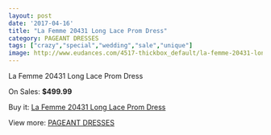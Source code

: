 ```yaml
---
layout: post
date: '2017-04-16'
title: "La Femme 20431 Long Lace Prom Dress"
category: PAGEANT DRESSES
tags: ["crazy","special","wedding","sale","unique"]
image: http://www.eudances.com/4517-thickbox_default/la-femme-20431-long-lace-prom-dress.jpg
---
```

La Femme 20431 Long Lace Prom Dress

On Sales: **$499.99**
<a href="https://www.eudances.com/en/pageant-dresses/1509-la-femme-20431-long-lace-prom-dress.html"><amp-img layout="responsive" width="600" height="600" src="//www.eudances.com/4517-thickbox_default/la-femme-20431-long-lace-prom-dress.jpg" alt="La Femme 20431 Long Lace Prom Dress 0" /></a>
<a href="https://www.eudances.com/en/pageant-dresses/1509-la-femme-20431-long-lace-prom-dress.html"><amp-img layout="responsive" width="600" height="600" src="//www.eudances.com/4518-thickbox_default/la-femme-20431-long-lace-prom-dress.jpg" alt="La Femme 20431 Long Lace Prom Dress 1" /></a>

Buy it: [La Femme 20431 Long Lace Prom Dress](https://www.eudances.com/en/pageant-dresses/1509-la-femme-20431-long-lace-prom-dress.html "La Femme 20431 Long Lace Prom Dress")

View more: [PAGEANT DRESSES](https://www.eudances.com/en/16-pageant-dresses "PAGEANT DRESSES")